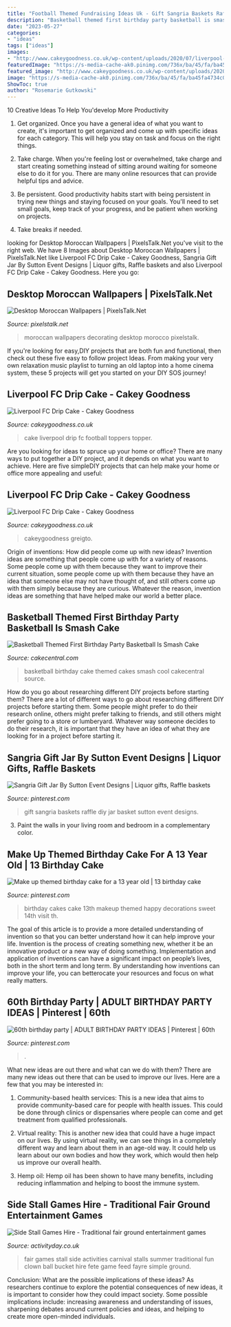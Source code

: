 ```yaml
---
title: "Football Themed Fundraising Ideas Uk - Gift Sangria Baskets Raffle Diy Jar Basket Sutton Event Designs"
description: "Basketball themed first birthday party basketball is smash cake"
date: "2023-05-27"
categories:
- "ideas"
tags: ["ideas"]
images:
- "http://www.cakeygoodness.co.uk/wp-content/uploads/2020/07/liverpool-drip-cake-9.jpg"
featuredImage: "https://s-media-cache-ak0.pinimg.com/736x/ba/45/fa/ba45fa4734c0ccc71ef7dd2bcbd426dd.jpg"
featured_image: "http://www.cakeygoodness.co.uk/wp-content/uploads/2020/07/liverpool-drip-cake-9.jpg"
image: "https://s-media-cache-ak0.pinimg.com/736x/ba/45/fa/ba45fa4734c0ccc71ef7dd2bcbd426dd.jpg"
ShowToc: true
author: "Rosemarie Gutkowski"
---
```



10 Creative Ideas To Help You'develop More Productivity
1. Get organized. Once you have a general idea of what you want to create, it's important to get organized and come up with specific ideas for each category. This will help you stay on task and focus on the right things.
2. Take charge. When you're feeling lost or overwhelmed, take charge and start creating something instead of sitting around waiting for someone else to do it for you. There are many online resources that can provide helpful tips and advice.

3. Be persistent. Good productivity habits start with being persistent in trying new things and staying focused on your goals. You'll need to set small goals, keep track of your progress, and be patient when working on projects.

4. Take breaks if needed.

	

		
looking for Desktop Moroccan Wallpapers | PixelsTalk.Net you've visit to the right web. We have 8 Images about Desktop Moroccan Wallpapers | PixelsTalk.Net like Liverpool FC Drip Cake - Cakey Goodness, Sangria Gift Jar By Sutton Event Designs | Liquor gifts, Raffle baskets and also Liverpool FC Drip Cake - Cakey Goodness. Here you go:
		
    
## Desktop Moroccan Wallpapers | PixelsTalk.Net

<img loading=lazy src="https://www.pixelstalk.net/wp-content/uploads/2016/05/Moroccan-home-decorating-ideas-wallpapers.jpg" onerror="this.onerror=null;this.src='https://tse4.mm.bing.net/th?id=OIP.cH8txUWO1WKV8j6--9hY0QHaE7&amp;pid=15.1';" alt="Desktop Moroccan Wallpapers | PixelsTalk.Net">

_Source: pixelstalk.net_

>moroccan wallpapers decorating desktop morocco pixelstalk. 

	

If you're looking for easy,DIY projects that are both fun and functional, then check out these five easy to follow project Ideas. From making your very own relaxation music playlist to turning an old laptop into a home cinema system, these 5 projects will get you started on your DIY SOS journey!

    
## Liverpool FC Drip Cake - Cakey Goodness

<img loading=lazy src="http://www.cakeygoodness.co.uk/wp-content/uploads/2020/07/liverpool-drip-cake-9.jpg" onerror="this.onerror=null;this.src='https://tse4.mm.bing.net/th?id=OIP.E-WtcaClM8FCOSvszuKawwHaJ_&amp;pid=15.1';" alt="Liverpool FC Drip Cake - Cakey Goodness">

_Source: cakeygoodness.co.uk_

>cake liverpool drip fc football toppers topper. 

	

Are you looking for ideas to spruce up your home or office? There are many ways to put together a DIY project, and it depends on what you want to achieve. Here are five simpleDIY projects that can help make your home or office more appealing and useful:

    
## Liverpool FC Drip Cake - Cakey Goodness

<img loading=lazy src="http://www.cakeygoodness.co.uk/wp-content/uploads/2020/07/liverpool-drip-cake-1.jpg" onerror="this.onerror=null;this.src='https://tse4.mm.bing.net/th?id=OIP.qoBtbW9CyH0xAydItnSWDgHaGZ&amp;pid=15.1';" alt="Liverpool FC Drip Cake - Cakey Goodness">

_Source: cakeygoodness.co.uk_

>cakeygoodness greigto. 

	

Origin of inventions: How did people come up with new ideas?
Invention ideas are something that people come up with for a variety of reasons. Some people come up with them because they want to improve their current situation, some people come up with them because they have an idea that someone else may not have thought of, and still others come up with them simply because they are curious. Whatever the reason, invention ideas are something that have helped make our world a better place.

    
## Basketball Themed First Birthday Party Basketball Is Smash Cake

<img loading=lazy src="https://cdn001.cakecentral.com/gallery/2015/03/900_830675aHys_basketball-themed-first-birthday-party-basketball-is-smash-cake.jpg" onerror="this.onerror=null;this.src='https://tse3.mm.bing.net/th?id=OIP.SlAq30_aTQXHHp3mL9mJCAHaLh&amp;pid=15.1';" alt="Basketball Themed First Birthday Party Basketball Is Smash Cake">

_Source: cakecentral.com_

>basketball birthday cake themed cakes smash cool cakecentral source. 

	

How do you go about researching different DIY projects before starting them?
There are a lot of different ways to go about researching different DIY projects before starting them. Some people might prefer to do their research online, others might prefer talking to friends, and still others might prefer going to a store or lumberyard. Whatever way someone decides to do their research, it is important that they have an idea of what they are looking for in a project before starting it.

    
## Sangria Gift Jar By Sutton Event Designs | Liquor Gifts, Raffle Baskets

<img loading=lazy src="https://i.pinimg.com/originals/93/8d/b0/938db00f5f858cac41dad8aff91ad781.jpg" onerror="this.onerror=null;this.src='https://tse1.mm.bing.net/th?id=OIP.lAhh_qxrp2KNnBFSngvfJwHaJ4&amp;pid=15.1';" alt="Sangria Gift Jar By Sutton Event Designs | Liquor gifts, Raffle baskets">

_Source: pinterest.com_

>gift sangria baskets raffle diy jar basket sutton event designs. 

	

3. Paint the walls in your living room and bedroom in a complementary color. 

    
## Make Up Themed Birthday Cake For A 13 Year Old | 13 Birthday Cake

<img loading=lazy src="https://i.pinimg.com/736x/2c/00/68/2c00688b6f8a2353a454ebcc60b7f106--th-birthday-cake-for-girls-make-up-birthday-cake.jpg" onerror="this.onerror=null;this.src='https://tse4.mm.bing.net/th?id=OIP.a9O2E4Ogiz0vX79J0Q2PWQHaIT&amp;pid=15.1';" alt="Make up themed birthday cake for a 13 year old | 13 birthday cake">

_Source: pinterest.com_

>birthday cakes cake 13th makeup themed happy decorations sweet 14th visit th. 

	

The goal of this article is to provide a more detailed understanding of invention so that you can better understand how it can help improve your life.
Invention is the process of creating something new, whether it be an innovative product or a new way of doing something. Implementation and application of inventions can have a significant impact on people’s lives, both in the short term and long term. By understanding how inventions can improve your life, you can betterocate your resources and focus on what really matters.

    
## 60th Birthday Party | ADULT BIRTHDAY PARTY IDEAS | Pinterest | 60th

<img loading=lazy src="https://s-media-cache-ak0.pinimg.com/736x/ba/45/fa/ba45fa4734c0ccc71ef7dd2bcbd426dd.jpg" onerror="this.onerror=null;this.src='https://tse1.mm.bing.net/th?id=OIP.ByAnrisV_XQ0CwUQ4yQx2wHaLH&amp;pid=15.1';" alt="60th birthday party | ADULT BIRTHDAY PARTY IDEAS | Pinterest | 60th">

_Source: pinterest.com_

>. 

	

What new ideas are out there and what can we do with them?
There are many new ideas out there that can be used to improve our lives. Here are a few that you may be interested in:
1. Community-based health services: This is a new idea that aims to provide community-based care for people with health issues. This could be done through clinics or dispensaries where people can come and get treatment from qualified professionals.

2. Virtual reality: This is another new idea that could have a huge impact on our lives. By using virtual reality, we can see things in a completely different way and learn about them in an age-old way. It could help us learn about our own bodies and how they work, which would then help us improve our overall health.

3. Hemp oil: Hemp oil has been shown to have many benefits, including reducing inflammation and helping to boost the immune system.

    
## Side Stall Games Hire - Traditional Fair Ground Entertainment Games

<img loading=lazy src="http://www.activityday.co.uk/images/slider/side-stall.jpg" onerror="this.onerror=null;this.src='https://tse2.mm.bing.net/th?id=OIP.JBjQYsu1ZW3AHZeEZSmtOAHaDj&amp;pid=15.1';" alt="Side Stall Games Hire - Traditional fair ground entertainment games">

_Source: activityday.co.uk_

>fair games stall side activities carnival stalls summer traditional fun clown ball bucket hire fete game feed fayre simple ground. 

	

Conclusion: What are the possible implications of these ideas?
As researchers continue to explore the potential consequences of new ideas, it is important to consider how they could impact society. Some possible implications include: increasing awareness and understanding of issues, sharpening debates around current policies and ideas, and helping to create more open-minded individuals.

